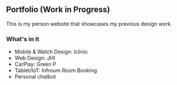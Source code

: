 

## Portfolio (Work in Progress)

This is my person website that showcases my previous design work.

### What's in it

- Mobile & Watch Design: Iclinic
- Web Design: JHI
- CarPlay: Green P
- Tablet/IoT: Infroum Room Booking
- Personal chatbot


